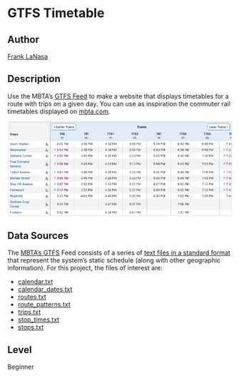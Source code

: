 # GTFS Timetable

## Author
[Frank LaNasa](https://github.com/fjlanasa)

## Description
Use the MBTA’s [GTFS Feed](https://www.mbta.com/developers/gtfs) to make a website that displays timetables for a route with trips on a given day. You can use as inspiration the commuter rail timetables displayed on [mbta.com](https://www.mbta.com/schedules/CR-Fairmount/timetable).

![Timetable](/images/timetable.png)

## Data Sources
The [MBTA’s GTFS](https://github.com/mbta/gtfs-documentation/blob/master/reference/gtfs.md) Feed consists of a series of [text files in a standard format](https://developers.google.com/transit/gtfs/reference) that represent the system’s static schedule (along with other geographic information). For this project, the files of interest are:
- [calendar.txt](https://developers.google.com/transit/gtfs/reference#calendartxt)
- [calendar_dates.txt](https://developers.google.com/transit/gtfs/reference#calendar_datestxt)
- [routes.txt](https://developers.google.com/transit/gtfs/reference#routestxt)
- [route_patterns.txt](https://github.com/mbta/gtfs-documentation/blob/master/reference/gtfs.md#route_patternstxt)
- [trips.txt](https://developers.google.com/transit/gtfs/reference#tripstxt)
- [stop_times.txt](https://developers.google.com/transit/gtfs/reference#stop_timestxt)
- [stops.txt](https://developers.google.com/transit/gtfs/reference#stopstxt)

## Level

Beginner

